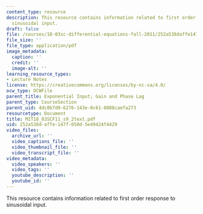 ```yaml
---
content_type: resource
description: This resource contains information related to first order response to
  sinusoidal input.
draft: false
file: /courses/18-03sc-differential-equations-fall-2011/252a538daffe147f050d5e49424f4429_MIT18_03SCF11_s9_2text.pdf
file_size: ''
file_type: application/pdf
image_metadata:
  caption: ''
  credit: ''
  image-alt: ''
learning_resource_types:
- Lecture Notes
license: https://creativecommons.org/licenses/by-nc-sa/4.0/
ocw_type: OCWFile
parent_title: Exponential Input; Gain and Phase Lag
parent_type: CourseSection
parent_uid: 4dc0b7d9-6276-143e-0c61-0888caefa273
resourcetype: Document
title: MIT18_03SCF11_s9_2text.pdf
uid: 252a538d-affe-147f-050d-5e49424f4429
video_files:
  archive_url: ''
  video_captions_file: ''
  video_thumbnail_file: ''
  video_transcript_file: ''
video_metadata:
  video_speakers: ''
  video_tags: ''
  youtube_description: ''
  youtube_id: ''
---
```

This resource contains information related to first order response to sinusoidal input.